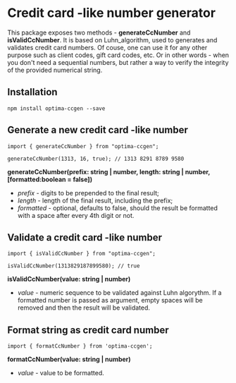 # Credit card -like number generator

This package exposes two methods - **generateCcNumber** and **isValidCcNumber**.
It is based on Luhn_algorithm, used to generates and validates credit card numbers.
Of couse, one can use it for any other purpose such as client codes, gift card codes, etc.
Or in other words - when you don't need a sequential numbers, but rather a way to
verify the integrity of the provided numerical string.

## Installation

```
npm install optima-ccgen --save
```

## Generate a new credit card -like number

```
import { generateCcNumber } from "optima-ccgen";

generateCcNumber(1313, 16, true); // 1313 8291 8789 9580

```

**generateCcNumber(prefix: string | number, length: string | number, [formatted:boolean = false])**

- _prefix_ - digits to be prepended to the final result;
- _length_ - length of the final result, including the prefix;
- _formatted_ - optional, defaults to false, should the result
  be formatted with a space after every 4th digit or not.

## Validate a credit card -like number

```
import { isValidCcNumber } from "optima-ccgen";

isValidCcNumber(1313829187899580); // true
```

**isValidCcNumber(value: string | number)**

- _value_ - numeric sequence to be validated against Luhn algorythm.
  If a formatted number is passed as argument, empty spaces will be
  removed and then the result will be validated.

## Format string as credit card number

```
import { formatCcNumber } from 'optima-ccgen';
```

**formatCcNumber(value: string | number)**

- _value_ - value to be formatted.
